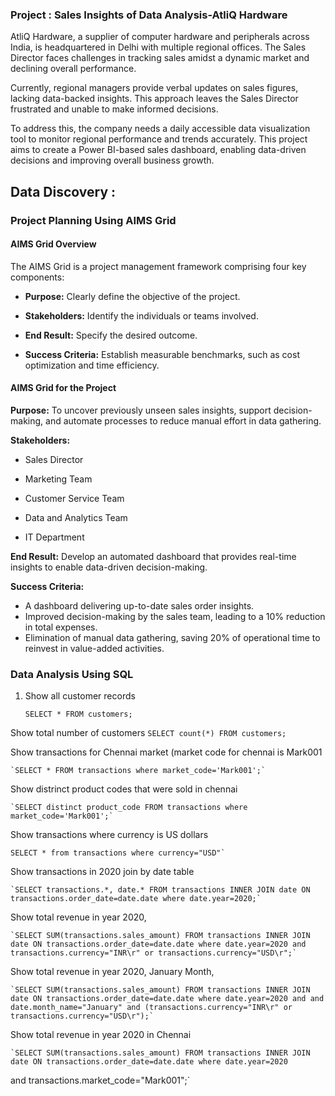 ### Project : Sales Insights of Data Analysis-AtliQ Hardware

AtliQ Hardware, a supplier of computer hardware and peripherals across India, is headquartered in Delhi with multiple regional offices. The Sales Director faces challenges in tracking sales amidst a dynamic market and declining overall performance.

Currently, regional managers provide verbal updates on sales figures, lacking data-backed insights. This approach leaves the Sales Director frustrated and unable to make informed decisions.

To address this, the company needs a daily accessible data visualization tool to monitor regional performance and trends accurately. This project aims to create a Power BI-based sales dashboard, enabling data-driven decisions and improving overall business growth.

## Data Discovery :
### Project Planning Using AIMS Grid
#### AIMS Grid Overview

The AIMS Grid is a project management framework comprising four key components:

* **Purpose:** Clearly define the objective of the project.

* **Stakeholders:** Identify the individuals or teams involved.

* **End Result:** Specify the desired outcome.

* **Success Criteria:** Establish measurable benchmarks, such as cost optimization and time efficiency.


 #### AIMS Grid for the Project

**Purpose:** To uncover previously unseen sales insights, support decision-making, and automate processes to reduce manual effort in data gathering.

**Stakeholders:**

* Sales Director  

* Marketing Team

* Customer Service Team

* Data and Analytics Team

* IT Department

**End Result:** Develop an automated dashboard that provides real-time insights to enable data-driven decision-making.

**Success Criteria:**

* A dashboard delivering up-to-date sales order insights.
* Improved decision-making by the sales team, leading to a 10% reduction in total expenses.
* Elimination of manual data gathering, saving 20% of operational time to reinvest in value-added activities.

### Data Analysis Using SQL

1. Show all customer records

    `SELECT * FROM customers;`

 Show total number of customers
       `SELECT count(*) FROM customers;`

 Show transactions for Chennai market (market code for chennai is Mark001

    `SELECT * FROM transactions where market_code='Mark001';`

 Show distrinct product codes that were sold in chennai

    `SELECT distinct product_code FROM transactions where market_code='Mark001';`

 Show transactions where currency is US dollars

    SELECT * from transactions where currency="USD"`

 Show transactions in 2020 join by date table

    `SELECT transactions.*, date.* FROM transactions INNER JOIN date ON transactions.order_date=date.date where date.year=2020;`

 Show total revenue in year 2020,

    `SELECT SUM(transactions.sales_amount) FROM transactions INNER JOIN date ON transactions.order_date=date.date where date.year=2020 and transactions.currency="INR\r" or transactions.currency="USD\r";`
	
Show total revenue in year 2020, January Month,

    `SELECT SUM(transactions.sales_amount) FROM transactions INNER JOIN date ON transactions.order_date=date.date where date.year=2020 and and date.month_name="January" and (transactions.currency="INR\r" or transactions.currency="USD\r");`

 Show total revenue in year 2020 in Chennai

    `SELECT SUM(transactions.sales_amount) FROM transactions INNER JOIN date ON transactions.order_date=date.date where date.year=2020
and transactions.market_code="Mark001";`

